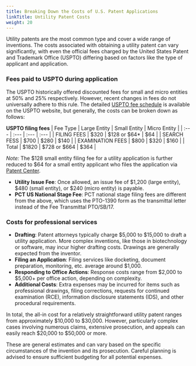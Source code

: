 ```yaml
---
title: Breaking Down the Costs of U.S. Patent Applications
linkTitle: Untility Patent Costs
weight: 20
---
```


Utility patents are the most common type and cover a wide range of inventions. The costs associated with obtaining a utility patent can vary significantly, with even the official fees charged by the United States Patent and Trademark Office (USPTO) differing based on factors like the type of applicant and application.

### Fees paid to USPTO during application
The USPTO historically offered discounted fees for small and micro entities at 50% and 25% respectively. However, recent changes in fees do not universally adhere to this rule. The detailed [USPTO fee schedule](https://www.uspto.gov/learning-and-resources/fees-and-payment/uspto-fee-schedule) is available on the USPTO website, but generally, the costs can be broken down as follows:

**USPTO filing fees**
| Fee Type | Large Entity | Small Entity | Micro Entity |
| :--- | :--- | :--- | :--- |
| FILING FEES | $320 | $128 or $64* | $64 |
| SEARCH FESS | $700 | $280 | $140 |
| EXAMINATION FEES | $800 | $320 | $160 |
| Total | $1820 | $728 or $664 | $364 |

_Note:_ The $128 small entity filing fee for a utility application is further reduced to $64 for a small entity applicant who files the application via [Patent Center](https://patentcenter.uspto.gov/).  

- **Utility Issue Fee**: Once allowed, an issue fee of $1,200 (large entity), $480 (small entity), or $240 (micro entity) is payable.
- **PCT US National Stage Fee**: PCT national stage filing fees are different from the above, which uses the PTO-1390 form as the transmittal letter instead of the Fee Transmittal PTO/SB/17.  



### Costs for professional services

- **Drafting**: Patent attorneys typically charge $5,000 to $15,000 to draft a utility application. More complex inventions, like those in biotechnology or software, may incur higher drafting costs. Drawings are generally expected from the inventor.
- **Filing an Application**: Filing services like docketing, document preparation, monitoring, etc. average around $1,000.
- **Responding to Office Actions**: Response costs range from $2,000 to $5,000+ per office action, depending on complexity.
- **Additional Costs**: Extra expenses may be incurred for items such as professional drawings, filing corrections, requests for continued examination (RCE), information disclosure statements (IDS), and other procedural requirements. 

In total, the all-in cost for a relatively straightforward utility patent ranges from approximately $10,000 to $30,000. However, particularly complex cases involving numerous claims, extensive prosecution, and appeals can easily reach $20,000 to $50,000 or more.

These are general estimates and can vary based on the specific circumstances of the invention and its prosecution. Careful planning is advised to ensure sufficient budgeting for all potential expenses.
